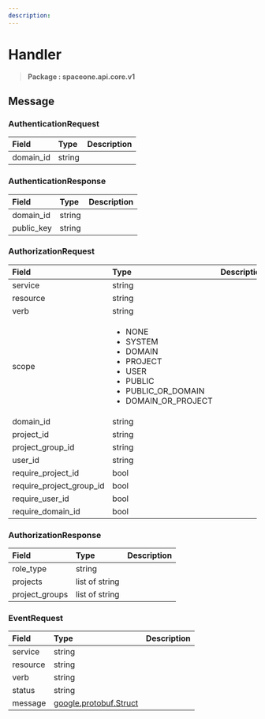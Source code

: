```yaml
---
description:  
---
```

# Handler

>  **Package : spaceone.api.core.v1**

## 

## Message

### AuthenticationRequest
| Field | Type |  Description |
| :--- | :--- | :--- |
| domain_id |string | |

### AuthenticationResponse
| Field | Type |  Description |
| :--- | :--- | :--- |
| domain_id |string | |
| public_key |string | |

### AuthorizationRequest
<table>
  <thead>
    <tr>
      <th style="text-align:left; width:100px;">Field</th>
      <th style="text-align:left">Type</th>
      <th style="text-align:left">Description</th>
    </tr>
  </thead>
  <tbody>
    <tr>
      <td style="text-align:left; width:100px;">service</td>
      <td style="text-align:left">string</td>
<td style="text-align:left"></td>

   </tr>
    <tr>
      <td style="text-align:left; width:100px;">resource</td>
      <td style="text-align:left">string</td>
<td style="text-align:left"></td>

   </tr>
    <tr>
      <td style="text-align:left; width:100px;">verb</td>
      <td style="text-align:left">string</td>
<td style="text-align:left"></td>

   </tr>
    <tr>
      <td style="text-align:left; width:100px;">scope</td>
      <td style="text-align:left"><ul>
          	<li>NONE</li>
          	<li>SYSTEM</li>
          	<li>DOMAIN</li>
          	<li>PROJECT</li>
          	<li>USER</li>
          	<li>PUBLIC</li>
          	<li>PUBLIC_OR_DOMAIN</li>
          	<li>DOMAIN_OR_PROJECT</li>
        </ul></td>
<td style="text-align:left"></td>

   </tr>
    <tr>
      <td style="text-align:left; width:100px;">domain_id</td>
      <td style="text-align:left">string</td>
<td style="text-align:left"></td>

   </tr>
    <tr>
      <td style="text-align:left; width:100px;">project_id</td>
      <td style="text-align:left">string</td>
<td style="text-align:left"></td>

   </tr>
    <tr>
      <td style="text-align:left; width:100px;">project_group_id</td>
      <td style="text-align:left">string</td>
<td style="text-align:left"></td>

   </tr>
    <tr>
      <td style="text-align:left; width:100px;">user_id</td>
      <td style="text-align:left">string</td>
<td style="text-align:left"></td>

   </tr>
    <tr>
      <td style="text-align:left; width:100px;">require_project_id</td>
      <td style="text-align:left">bool</td>
<td style="text-align:left"></td>

   </tr>
    <tr>
      <td style="text-align:left; width:100px;">require_project_group_id</td>
      <td style="text-align:left">bool</td>
<td style="text-align:left"></td>

   </tr>
    <tr>
      <td style="text-align:left; width:100px;">require_user_id</td>
      <td style="text-align:left">bool</td>
<td style="text-align:left"></td>

   </tr>
    <tr>
      <td style="text-align:left; width:100px;">require_domain_id</td>
      <td style="text-align:left">bool</td>
<td style="text-align:left"></td>

   </tr>
  </tbody>
</table>



### AuthorizationResponse
| Field | Type |  Description |
| :--- | :--- | :--- |
| role_type |string | |
| projects |list of string | |
| project_groups |list of string | |

### EventRequest
| Field | Type |  Description |
| :--- | :--- | :--- |
| service |string | |
| resource |string | |
| verb |string | |
| status |string | |
| message |[google.protobuf.Struct](https://github.com/protocolbuffers/protobuf/blob/master/src/google/protobuf/struct.proto) | |
